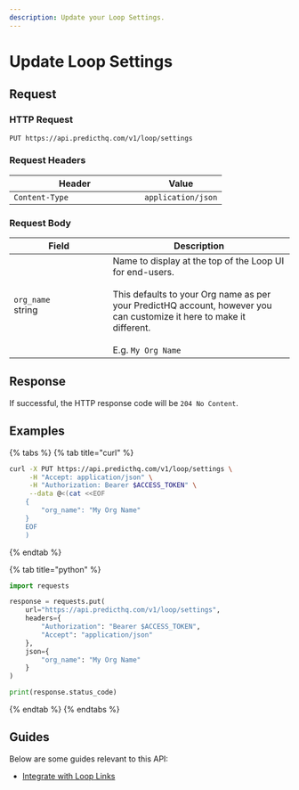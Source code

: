 ```yaml
---
description: Update your Loop Settings.
---
```


# Update Loop Settings

## Request

### HTTP Request

```
PUT https://api.predicthq.com/v1/loop/settings
```

### Request Headers

<table><thead><tr><th width="219">Header</th><th>Value</th></tr></thead><tbody><tr><td><code>Content-Type</code></td><td><code>application/json</code></td></tr></tbody></table>

### Request Body

<table><thead><tr><th width="162">Field</th><th>Description</th></tr></thead><tbody><tr><td><code>org_name</code><br>string</td><td>Name to display at the top of the Loop UI for end-users.<br><br>This defaults to your Org name as per your PredictHQ account, however you can customize it here to make it different.<br><br>E.g. <code>My Org Name</code></td></tr></tbody></table>

## Response

If successful, the HTTP response code will be `204 No Content`.

## Examples

{% tabs %}
{% tab title="curl" %}
```bash
curl -X PUT https://api.predicthq.com/v1/loop/settings \
     -H "Accept: application/json" \
     -H "Authorization: Bearer $ACCESS_TOKEN" \
     --data @<(cat <<EOF
    {
        "org_name": "My Org Name"
    }
    EOF
    )
```
{% endtab %}

{% tab title="python" %}
```python
import requests

response = requests.put(
    url="https://api.predicthq.com/v1/loop/settings",
    headers={
        "Authorization": "Bearer $ACCESS_TOKEN",
        "Accept": "application/json"
    },
    json={
        "org_name": "My Org Name"
    }
)

print(response.status_code)
```
{% endtab %}
{% endtabs %}

## Guides

Below are some guides relevant to this API:

* [Integrate with Loop Links](../../../integrations/integration-guides/integrate-with-loop-links.md)
